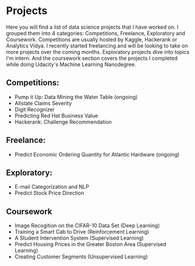 # Projects

Here you will find a list of data science projects that I have worked on.  I grouped them into 4 categories: Competitions,  Freelance, Exploratory and Coursework.  Competitions are usually hosted by Kaggle, Hackerank or Analytics Vidya.  I recently started freelancing and will be looking to take on more projects over the coming months.  Exploratory projects dive into topics I'm intern.  And the coursework section covers the projects I completed while doing Udacity's Machine Learning Nanodegree.  

## Competitions:
* Pump it Up: Data Mining the Water Table (ongoing)
* Allstate Claims Severity
* Digit Recognizer 
* Predicting Red Hat Business Value
* Hackerank: Challenge Recommendation

## Freelance:
* Predict Economic Ordering Quantity for Atlantic Hardware (ongoing)

## Exploratory:
* E-mail Categorization and NLP
* Predict Stock Price Direction

## Coursework
* Image Recogition on the CIFAR-10 Data Set (Deep Learning)
* Training a Smart Cab to Drive (Reinforcement Learning)
* A Student Intervention System (Supervised Learning)
* Predict Housing Prices in the Greater Boston Area (Supervised Learning)
* Creating Customer Segments (Unsupervised Learning)
